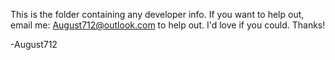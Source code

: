 This is the folder containing any developer info. If you want to help out, email me: [August712@outlook.com](email://August712@outlook.com) to help out. I'd love if you could. Thanks!

-August712
